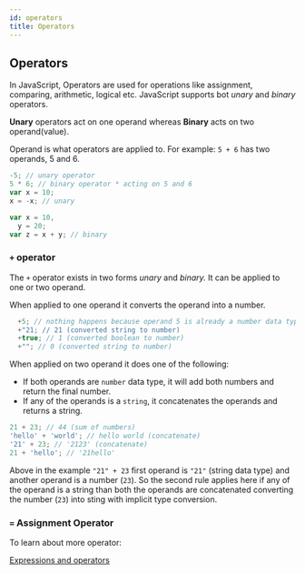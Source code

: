```yaml
---
id: operators
title: Operators
---
```


## Operators

In JavaScript, Operators are used for operations like assignment, comparing, arithmetic, logical etc. JavaScript supports bot _unary_ and _binary_ operators.

**Unary** operators act on one operand whereas **Binary** acts on two operand(value).

Operand is what operators are applied to. For example: `5 + 6` has two operands, 5 and 6.

```js
-5; // unary operator
5 * 6; // binary operator * acting on 5 and 6
var x = 10;
x = -x; // unary

var x = 10,
  y = 20;
var z = x + y; // binary
```

### `+` operator

The `+` operator exists in two forms _unary_ and _binary._ It can be applied to one or two operand.

When applied to one operand it converts the operand into a number.

```js
  +5; // nothing happens because operand 5 is already a number data type
  +"21; // 21 (converted string to number)
  +true; // 1 (converted boolean to number)
  +""; // 0 (converted string to number)
```

When applied on two operand it does one of the following:

- If both operands are `number` data type, it will add both numbers and return the final number.
- If any of the operands is a `string`, it concatenates the operands and returns a string.

```js
21 + 23; // 44 (sum of numbers)
'hello' + 'world'; // hello world (concatenate)
'21' + 23; // '2123' (concatenate)
21 + 'hello'; // '21hello'
```

Above in the example `"21" + 23` first operand is `"21"` (string data type) and another operand is a number (`23`). So the second rule applies here if any of the operand is a string than both the operands are concatenated converting the number (`23`) into sting with implicit type conversion.

### `=` Assignment Operator

To learn about more operator:

[Expressions and operators](https://developer.mozilla.org/en-US/docs/Web/JavaScript/Guide/Expressions_and_Operators)
